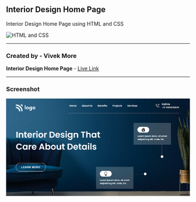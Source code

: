 ## Interior Design Home Page

Interior Design Home Page using HTML and CSS

![HTML and CSS](https://img.shields.io/badge/HTML-CSS-success)

---

### Created by - Vivek More

**Interior Design Home Page** - [Live Link](https://mrvivekmore-interior-design-home-page.netlify.app/)

---

### Screenshot

![Project Screenshot](./Screenshot.png)
